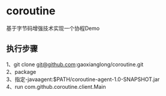 # coroutine
基于字节码增强技术实现一个协程Demo

## 执行步骤
1、git clone git@github.com:gaoxianglong/coroutine.git<br>
2、package<br>
3、指定-javaagent:$PATH/coroutine-agent-1.0-SNAPSHOT.jar<br>
4、run com.github.coroutine.client.Main
